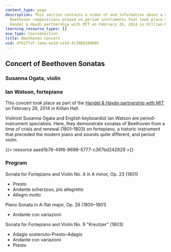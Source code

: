 ```yaml
---
content_type: page
description: This section contains a video of and information about a concert of selected
  Beethoven compositions played on period instruments that took place as part of the
  Handel & Haydn partnership with MIT on February 26, 2014 in Killian Hall.
learning_resource_types: []
ocw_type: CourseSection
title: Beethoven Concert
uid: df6177af-1eae-ee1d-ce1d-4c398d186695
---
```


Concert of Beethoven Sonatas
----------------------------

### **Susanna Ogata, violin**

### **Ian Watson, fortepiano**

This concert took place as part of the [Handel & Haydn partnership with MIT](http://handelandhaydn.org/education/for-college-students/mit-partnership/) on February 26, 2014 in Killian Hall.

Violinist Susanna Ogata and English keyboardist Ian Watson are period-instrument specialists. Here, they demonstrate sonatas of Beethoven from a time of crisis and renewal (1801–1803) on fortepiano, a historic instrument that preceded the modern piano and sounds quite different, and period violin.

{{< resource aaed1b76-49f6-8688-5777-c367bd242829 >}}

### **Program**

Sonata for Fortepiano and Violin No. 4 in A minor, Op. 23 (1801)

*   Presto
*   Andante scherzoso, più allegretto
*   Allegro molto

Piano Sonata in A-flat major, Op. 26 (1800–1801)

*   Andante con variazioni

Sonata for Fortepiano and Violin No. 9 "Kreutzer" (1803)

*   Adagio sostenuto–Presto–Adagio
*   Andante con variazioni
*   Presto